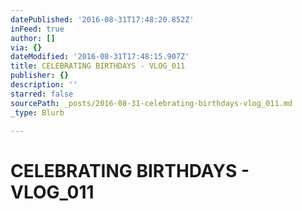 ```yaml
---
datePublished: '2016-08-31T17:48:20.852Z'
inFeed: true
author: []
via: {}
dateModified: '2016-08-31T17:48:15.907Z'
title: CELEBRATING BIRTHDAYS - VLOG_011
publisher: {}
description: ''
starred: false
sourcePath: _posts/2016-08-31-celebrating-birthdays-vlog_011.md
_type: Blurb

---
```

# CELEBRATING BIRTHDAYS - VLOG\_011